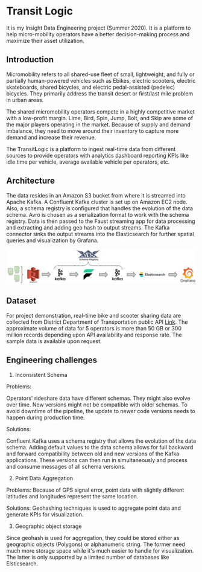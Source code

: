# Transit Logic
It is my Insight Data Engineering project (Summer 2020). It is a platform to help micro-mobility operators have a better decision-making process and maximize their asset utilization.

## Introduction
Micromobility refers to all shared-use fleet of small, lightweight, and fully or partially human-powered vehicles such as Ebikes, electric scooters, electric skateboards, shared bicycles, and electric pedal-assisted (pedelec) bicycles. They primarily address the transit desert or first/last mile problem in urban areas. 

The shared micromobility operators compete in a highly competitive market with a low-profit margin. Lime, Bird, Spin, Jump, Bolt, and Skip are some of the major players operating in the market. Because of supply and demand imbalance, they need to move around their inventory to capture more demand and increase their revenue. 

The **T**ransit**L**ogic is a platform to ingest real-time data from different sources to provide operators with analytics dashboard reporting KPIs like idle time per vehicle, average available vehicle per operators, etc. 

## Architecture
The data resides in an Amazon S3 bucket from where it is streamed into Apache Kafka. A Confluent Kafka cluster is set up on Amazon EC2 node. Also, a schema registry is configured that handles the evolution of the data schema. Avro is chosen as a serialization format to work with the schema registry. Data is then passed to the Faust streaming app for data processing and extracting and adding geo hash to output streams.
The Kafka connector sinks the output streams into the Elasticsearch for further spatial queries and visualization by Grafana.  

![Pipeline](docs/Pipeline.png)

## Dataset
For project demonstration, real-time bike and scooter sharing data are collected from District Department of Transportation public API [Link](https://ddot.dc.gov/page/dockless-api). The approximate volume of data for 5 operators is more than 50 GB or 300 million records depending upon API availability and response rate. The sample data is available upon request. 


## Engineering challenges

1. Inconsistent Schema

Problems:

Operators' rideshare data have different schemas. They might also evolve over time. New versions might not be compatible with older schemas. To avoid downtime of the pipeline, the update to newer code versions needs to happen during production time.

Solutions:

Confluent Kafka uses a schema registry that allows the evolution of the data schema. Adding default values to the data schema allows for full backward and forward compatibility between old and new versions of the Kafka applications. These versions can then run in simultaneously and process and consume messages of all schema versions.


2. Point Data Aggregation

Problems:
Because of GPS signal error, point data with slightly different latitudes and longitudes represent the same location. 

Solutions:
Geohashing techniques is used to aggregate point data and generate KPIs for visualization.


3. Geographic object storage

Since geohash is used for aggregation, they could be stored either as geographic objects (Polygons) or alphanumeric string. The former need much more storage space while it's much easier to handle for visualization. The latter is only supported by a limited number of databases like Elsticsearch.

